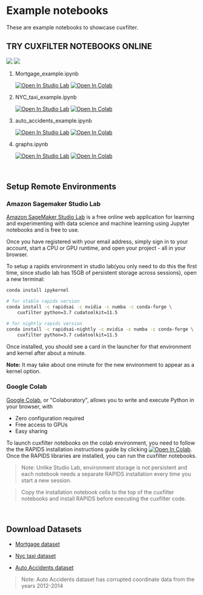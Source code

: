# Example notebooks

These are example notebooks to showcase cuxfilter.

## TRY CUXFILTER NOTEBOOKS ONLINE

[<img src="https://img.shields.io/badge/-Setup Studio Lab Environment-gray.svg">](#amazon-sagemaker-studio-lab) [<img src="https://img.shields.io/badge/-Setup Colab Environment-gray.svg">](#google-colab)

1. Mortgage_example.ipynb

    [![Open In Studio Lab](https://studiolab.sagemaker.aws/studiolab.svg)](https://studiolab.sagemaker.aws/import/github/rapidsai/cuxfilter/blob/branch-22.02/notebooks/Mortgage_example.ipynb) [![Open In Colab](https://colab.research.google.com/assets/colab-badge.svg)](https://colab.research.google.com/github/rapidsai/cuxfilter/blob/branch-22.02/notebooks/Mortgage_example.ipynb) 

2. NYC_taxi_example.ipynb

    [![Open In Studio Lab](https://studiolab.sagemaker.aws/studiolab.svg)](https://studiolab.sagemaker.aws/import/github/rapidsai/cuxfilter/blob/branch-22.02/notebooks/NYC_taxi_example.ipynb) [![Open In Colab](https://colab.research.google.com/assets/colab-badge.svg)](https://colab.research.google.com/github/rapidsai/cuxfilter/blob/branch-22.02/notebooks/NYC_taxi_example.ipynb)

3. auto_accidents_example.ipynb

    [![Open In Studio Lab](https://studiolab.sagemaker.aws/studiolab.svg)](https://studiolab.sagemaker.aws/import/github/rapidsai/cuxfilter/blob/branch-22.02/notebooks/auto_accidents_example.ipynb) [![Open In Colab](https://colab.research.google.com/assets/colab-badge.svg)](https://colab.research.google.com/github/rapidsai/cuxfilter/blob/branch-22.02/notebooks/auto_accidents_example.ipynb)

4. graphs.ipynb

    [![Open In Studio Lab](https://studiolab.sagemaker.aws/studiolab.svg)](https://studiolab.sagemaker.aws/import/github/rapidsai/cuxfilter/blob/branch-22.02/notebooks/graphs.ipynb) 
    [![Open In Colab](https://colab.research.google.com/assets/colab-badge.svg)](https://colab.research.google.com/github/rapidsai/cuxfilter/blob/branch-22.02/notebooks/graphs.ipynb)
</br>


## Setup Remote Environments
### Amazon Sagemaker Studio Lab

[Amazon SageMaker Studio Lab](https://studiolab.sagemaker.aws/faq) is a free online web application for learning and experimenting with data science and machine learning using Jupyter notebooks and is free to use.

Once you have registered with your email address, simply sign in to your account, start a CPU or GPU runtime, and open your project - all in your browser.

To setup a rapids environment in studio lab(you only need to do this the first time, since studio lab has 15GB of persistent storage across sessions), open a new terminal:

```bash
conda install ipykernel

# for stable rapids version
conda install -c rapidsai -c nvidia -c numba -c conda-forge \
    cuxfilter python=3.7 cudatoolkit=11.5

# for nightly rapids version
conda install -c rapidsai-nightly -c nvidia -c numba -c conda-forge \
    cuxfilter python=3.7 cudatoolkit=11.5
```

Once installed, you should see a card in the launcher for that environment and kernel after about a minute.

<div class="alert alert-info"> <b>Note:</b> It may take about one minute for the new environment to appear as a kernel option.</div>


### Google Colab

[Google Colab](https://colab.research.google.com/?utm_source=scs-index), or "Colaboratory", allows you to write and execute Python in your browser, with 
- Zero configuration required
- Free access to GPUs
- Easy sharing

To launch cuxfilter notebooks on the colab environment, you need to follow the the RAPIDS installation instructions guide by clicking [![Open In Colab](https://colab.research.google.com/assets/colab-badge.svg)](https://colab.research.google.com/drive/1rY7Ln6rEE1pOlfSHCYOVaqt8OvDO35J0#forceEdit=true&offline=true&sandboxMode=true). Once the RAPIDS libraries are installed, you can run the cuxfilter notebooks.

> Note: Unlike Studio Lab, environment storage is not persistent and each notebook needs a separate RAPIDS installation every time you start a new session.

> Copy the installation notebook cells to the top of the cuxfilter notebooks and install RAPIDS before executing the cuxfilter code.


</br>

## Download Datasets
- [Mortgage dataset](https://docs.rapids.ai/datasets/mortgage-viz-data)

- [Nyc taxi dataset](https://drive.google.com/file/d/1mTvl66VLzHwQJPcgnGBdmZTNEdNp1tYo/view?usp=sharing)

- [Auto Accidents dataset](https://drive.google.com/file/d/1jxySYJ9e32hI8PQ5QPr9_xrsu37N5fOM/view?usp=sharing)

> Note: Auto Accidents dataset has corrupted coordinate data from the years 2012-2014
